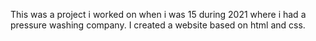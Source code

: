 This was a project i worked on when i was 15 during 2021 where i had a pressure washing company. I created a website based on html and css.
